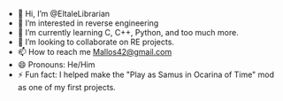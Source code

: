 - 👋 Hi, I’m @EltaleLibrarian
- 👀 I’m interested in reverse engineering
- 🌱 I’m currently learning C, C++, Python, and too much more.
- 💞️ I’m looking to collaborate on RE projects. 
- 📫 How to reach me Mallos42@gmail.com
- 😄 Pronouns: He/Him
- ⚡ Fun fact: I helped make the "Play as Samus in Ocarina of Time" mod as one of my first projects. 

<!---
EltaleLibrarian/EltaleLibrarian is a ✨ special ✨ repository because its `README.md` (this file) appears on your GitHub profile.
You can click the Preview link to take a look at your changes.
--->
